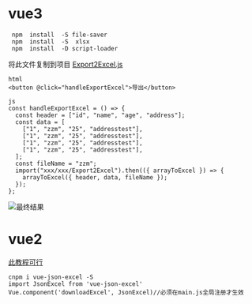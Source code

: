 # vue3
```
 npm  install  -S file-saver
 npm  install  -S  xlsx
 npm  install  -D script-loader
```
将此文件复制到项目
[Export2Excel.js]()
```
html
<button @click="handleExportExcel">导出</button>

js
const handleExportExcel = () => {
  const header = ["id", "name", "age", "address"];
  const data = [
    ["1", "zzm", "25", "addresstest"],
    ["1", "zzm", "25", "addresstest"],
    ["1", "zzm", "25", "addresstest"],
    ["1", "zzm", "25", "addresstest"],
  ];
  const fileName = "zzm";
  import("xxx/xxx/Export2Excel").then(({ arrayToExcel }) => {
    arrayToExcel({ header, data, fileName });
  });
};
```
![最终结果]()
# vue2
[此教程可行](https://www.cnblogs.com/chr506029589/p/13963768.html)
```
cnpm i vue-json-excel -S
import JsonExcel from 'vue-json-excel'
Vue.component('downloadExcel', JsonExcel)//必须在main.js全局注册才生效
```
